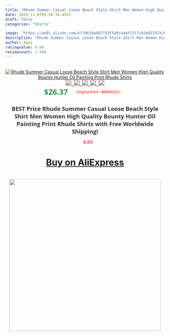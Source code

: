 ```yaml
---
title: "Rhude Summer Casual Loose Beach Style Shirt Men Women High Quality Bounty Hunter Oil Painting Print Rhude Shirts"
date: 2020-11-6T09:50:36.892Z
draft: false
categories: "Shirts"

image: "https://ae01.alicdn.com/kf/H619a0d7753f540c4a4f21f7cb1e02297X/Rhude-Summer-Casual-Loose-Beach-Style-Shirt-Men-Women-High-Quality-Bounty-Hunter-Oil-Painting-Print.jpg"
description: "Rhude Summer Casual Loose Beach Style Shirt Men Women High Quality Bounty Hunter Oil Painting Print Rhude Shirts"
author: Agus
ratingvalue: 4.60
reviewcount: 1.444
---
```

<br>
<div style="text-align: center;">
<a href="https://s.click.aliexpress.com/e/_ALknJX" target="_blank" rel="nofollow noopener noreferrer"><img alt="Rhude Summer Casual Loose Beach Style Shirt Men Women High Quality Bounty Hunter Oil Painting Print Rhude Shirts" class="magnifier-image" src="https://ae01.alicdn.com/kf/H619a0d7753f540c4a4f21f7cb1e02297X/Rhude-Summer-Casual-Loose-Beach-Style-Shirt-Men-Women-High-Quality-Bounty-Hunter-Oil-Painting-Print.jpg_640x640.jpg">
<br>
<img style="border:1px solid salmon" src="https://ae01.alicdn.com/kf/H619a0d7753f540c4a4f21f7cb1e02297X/Rhude-Summer-Casual-Loose-Beach-Style-Shirt-Men-Women-High-Quality-Bounty-Hunter-Oil-Painting-Print.jpg_120x120.jpg">&nbsp;&nbsp;<img style="border:1px solid salmon" src="https://ae01.alicdn.com/kf/Hbb1c3ca13e6c42b49858e20a10434c8a7/Rhude-Summer-Casual-Loose-Beach-Style-Shirt-Men-Women-High-Quality-Bounty-Hunter-Oil-Painting-Print.jpg_120x120.jpg">&nbsp;&nbsp;<img style="border:1px solid salmon" src="https://ae01.alicdn.com/kf/H997ad6e1693c4a979d856e2a1bd6c0e7m/Rhude-Summer-Casual-Loose-Beach-Style-Shirt-Men-Women-High-Quality-Bounty-Hunter-Oil-Painting-Print.jpg_120x120.jpg">&nbsp;&nbsp;<img style="border:1px solid salmon" src="https://ae01.alicdn.com/kf/H9a4dbb4c0d754f9b854749de4f3352b0b/Rhude-Summer-Casual-Loose-Beach-Style-Shirt-Men-Women-High-Quality-Bounty-Hunter-Oil-Painting-Print.jpg_120x120.jpg">&nbsp;&nbsp;<img style="border:1px solid salmon" src="https://ae01.alicdn.com/kf/Hcef237bef8e0474ca60e1bcbab33297bF/Rhude-Summer-Casual-Loose-Beach-Style-Shirt-Men-Women-High-Quality-Bounty-Hunter-Oil-Painting-Print.jpg_120x120.jpg"></a></div><br0>
<div style="text-align: center;"><span style="background-color: white; border: 0px; box-sizing: border-box; color: seagreen; display: inline-block; font-family: &quot;open sans&quot; , &quot;arial&quot; , &quot;helvetica&quot; , sans-serif , &quot;heiti&quot;; font-size: 24px; font-stretch: inherit; font-weight: 700; line-height: inherit; margin: 0px 10px 0px 0px; padding: 0px; vertical-align: middle;">$26.37 </span>
<span style="background: rgb(255 , 241 , 241); border-radius: 3px; border: 0px; box-sizing: border-box; color: #ff4747; display: inline-block; font-family: inherit; font-size: 12px; font-stretch: inherit; font-style: inherit; font-variant: inherit; font-weight: 600; line-height: inherit; margin: 0px; padding: 2px 5px; transform: scale(0.9); vertical-align: middle;">Original Price : <b style="text-decoration: line-through;">$56.11 </b> 53%&nbsp;&nbsp;</span></div>
<h1 style="color: #333333; display: inline-block; font-family: &quot;open sans&quot; , &quot;arial&quot; , &quot;helvetica&quot; , sans-serif , &quot;heiti&quot;; font-size: 18px; font-stretch: inherit; font-weight: 700; text-align: center;">BEST Price Rhude Summer Casual Loose Beach Style Shirt Men Women High Quality Bounty Hunter Oil Painting Print Rhude Shirts with Free Worldwide Shipping!</h1>
<div style="color: #ff4747; text-align: center;">
<img src="https://4.bp.blogspot.com/-M0ZcTcb-5uY/XleCXlxnR4I/AAAAAAAAAEc/OrjgMkXV1oMQFaCRZj5HQwOCBcu3w1FegCPcBGAYYCw/s1600/star.png" style="height: 15px;">&nbsp;<b>4.60</b></div>
<div class="button_cont" align="center"><a class="buynow_a" href="https://s.click.aliexpress.com/e/_ALknJX" target="_blank" rel="nofollow noopener noreferrer"><H1>Buy on AliExpress</H1></a></div><br>
<div class="separator" style="clear: both; text-align: center;">
<img src="https://lh3.googleusercontent.com/-pTy5HemUv9M/XlePHvY0dAI/AAAAAAAAAE4/0nX5iRUoIWY8eMW9Dpxeirr157OZliDIgCLcBGAsYHQ/s1600/badge.gif" width="480">
</div>
